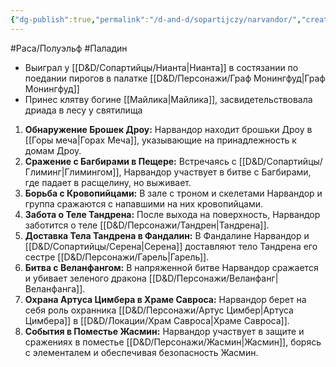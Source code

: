 ```yaml
---
{"dg-publish":true,"permalink":"/d-and-d/sopartijczy/narvandor/","created":"2024-02-19T19:15:29.429+03:00","updated":"2023-12-27T12:59:18.493+03:00"}
---
```


#Раса/Полуэльф #Паладин  

* Выиграл у [[D&D/Сопартийцы/Нианта\|Нианта]] в состязании по поедании пирогов в палатке [[D&D/Персонажи/Граф Монингфуд\|Граф Монингфуд]]
* Принес клятву богине [[Майлика\|Майлика]], засвидетельствовала дриада в лесу у святилища

1. **Обнаружение Брошек Дроу:** Нарвандор находит брошьки Дроу в [[Горы меча\|Горах Меча]], указывающие на принадлежность к домам Дроу.
2. **Сражение с Багбирами в Пещере:** Встречаясь с [[D&D/Сопартийцы/Глиминг\|Глимингом]], Нарвандор участвует в битве с Багбирами, где падает в расщелину, но выживает.
3. **Борьба с Кровопийцами:** В зале с троном и скелетами Нарвандор и группа сражаются с напавшими на них кровопийцами.
4. **Забота о Теле Тандрена:** После выхода на поверхность, Нарвандор заботится о теле [[D&D/Персонажи/Тандрен\|Тандрена]].
5. **Доставка Тела Тандрена в Фандалин:** В Фандалине Нарвандор и [[D&D/Сопартийцы/Серена\|Серена]] доставляют тело Тандрена его сестре [[D&D/Персонажи/Гарель\|Гарель]].
6. **Битва с Веланфангом:** В напряженной битве Нарвандор сражается и убивает зеленого дракона [[D&D/Персонажи/Веланфанг\|Веланфанга]].
7. **Охрана Артуса Цимбера в Храме Савроса:** Нарвандор берет на себя роль охранника [[D&D/Персонажи/Артус Цимбер\|Артуса Цимбера]] в [[D&D/Локации/Храм Савроса\|Храме Савроса]].
8. **События в Поместье Жасмин:** Нарвандор участвует в защите и сражениях в поместье [[D&D/Персонажи/Жасмин\|Жасмин]], борясь с элементалем и обеспечивая безопасность Жасмин.